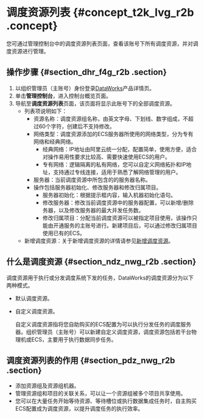 # 调度资源列表 {#concept_t2k_lvg_r2b .concept}

您可通过管理控制台中的调度资源列表页面，查看该账号下所有调度资源，并对调度资源进行管理。

## 操作步骤 {#section_dhr_f4g_r2b .section}

1.  以组织管理员（主账号）身份登录[DataWorks](https://www.alibabacloud.com/product/ide)产品详情页。
2.  单击**管理控制台**，进入控制台概览页面。
3.  导航至**调度资源列表**页面，该页面将显示此账号下的全部调度资源。
    -   列表项说明如下：
        -   资源名称：调度资源组名称，由英文字母、下划线、数字组成，不超过60个字符，创建后不支持修改。
        -   网络类型：调度资源添加的ECS服务器所使用的网络类型，分为专有网络和经典网络。
            -   经典网络：IP地址由阿里云统一分配，配置简单，使用方便，适合对操作易用性要求比较高、需要快速使用ECS的用户。
            -   专有网络：逻辑隔离的私有网络，您可以自定义网络拓扑和IP地址，支持通过专线连接，适用于熟悉了解网络管理的用户。
        -   服务器：当前调度资源中所包含的的服务器名称。
        -   操作包括服务器初始化、修改服务器和修改归属项目。
            -   服务器初始化：根据提示框内容，输入机器初始化语句。
            -   修改服务器：修改当前调度资源中的服务器配置，可以新增/删除务器，以及修改服务器的最大并发任务数。
            -   修改归属项目：分配当前调度资源可以被指定项目使用，该操作只能由开通服务的主账号进行。新建项目后，可以通过修改归属项目使用已有的ECS。
    -   新增调度资源：关于新增调度资源的详情请参见[新增调度资源](intl.zh-CN/使用指南/数据集成/常见配置/新增调度资源.md#)。

## 什么是调度资源 {#section_ndz_nwg_r2b .section}

调度资源用于执行或分发调度系统下发的任务，DataWorks的调度资源分为以下两种模式。

-   默认调度资源。
-   自定义调度资源。

    自定义调度资源指将您自助购买的ECS配置为可以执行分发任务的调度服务器。组织管理员（主账号）可以新建自定义调度资源，调度资源包括若干台物理机或ECS，主要用于执行数据同步任务。


## 调度资源列表的作用 {#section_pdz_nwg_r2b .section}

-   添加资源组及资源组机器。
-   管理资源组和项目的关联关系，可以让一个资源组被多个项目共享使用。
-   您可以在大量任务开始等待资源、等待槽位或执行数据集成任务时，自主购买ECS配置成为调度资源，以提升调度任务的执行效率。

